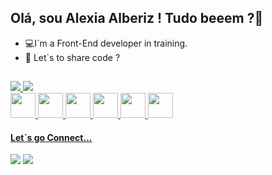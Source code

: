 ## Olá, sou Alexia Alberiz ! Tudo beeem ?🤍
- 💻I`m a Front-End developer in training.
- 📨 Let`s to share code ?

##
<!--Readme-stats-->

<div style="display: inline_block">
 <a href="https://github.com/Alberizle">
 <img altura="180em" src="https://github-readme-stats.vercel.app/api?username=alberizle&show_icons=true&theme=midnight-purple&include_all_commits=true&count_private=true">
 <img altura="180em" src="https://github-readme-stats.vercel.app/api/top-langs/?username=alberizle&layout=compact&langs_count=7&theme=midnight-purple">
</div>
 
<!--Icons de Linguagens-->
 
<div style="display: inline_block">
 <img height="40" src="https://cdn.jsdelivr.net/gh/devicons/devicon/icons/html5/html5-original.svg">
 <img height="40" src="https://cdn.jsdelivr.net/gh/devicons/devicon/icons/css3/css3-original.svg">
 <img height="40" src="https://cdn.jsdelivr.net/gh/devicons/devicon/icons/php/php-original.svg">
 <img height="40" src="https://cdn.jsdelivr.net/gh/devicons/devicon/icons/mysql/mysql-original.svg">
 <img height="40" src="https://cdn.jsdelivr.net/gh/devicons/devicon/icons/ionic/ionic-original.svg">
 <img height="40" src="https://cdn.jsdelivr.net/gh/devicons/devicon/icons/bootstrap/bootstrap-original.svg">
</div>
 
 <!--Logos Contatos-->
 <h4>Let`s go Connect...</h4>

  <a href = "mailto:alexiaalberiz17@gmail.com"><img src="https://img.shields.io/badge/-Gmail-%23333?style=for-the-badge&logo=gmail&logoColor=white" target="_blank"></a>
  <a href="https://www.linkedin.com/in/alexia-alberiz/" target="_blank"><img src="https://img.shields.io/badge/LinkedIn-0077B5?style=for-the-badge&logo=linkedin&logoColor=white" target="_blank"></a>

 
 
 

 
